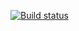 [![Build status](https://ci.appveyor.com/api/projects/status/6d5pwpoakap1je1f?svg=true)](https://ci.appveyor.com/project/Rita-Som666/bank-form-test)

